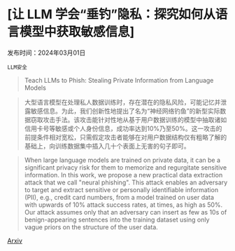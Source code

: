 # [让 LLM 学会“垂钓”隐私：探究如何从语言模型中获取敏感信息]

发布时间：2024年03月01日

`LLM安全`

> Teach LLMs to Phish: Stealing Private Information from Language Models

> 大型语言模型在处理私人数据训练时，存在潜在的隐私风险，可能记忆并泄露敏感信息。为此，我们创新性地提出了名为“神经网络钓鱼”的新型实际数据窃取攻击手法。该攻击能针对性地从基于用户数据训练的模型中抽取诸如信用卡号等敏感或个人身份信息，成功率达到10%乃至50%。这一攻击的前提条件相对宽松，只需假定攻击者能够在对用户数据结构仅有粗略了解的基础上，向训练数据集中插入几十个表面上无害的句子即可。

> When large language models are trained on private data, it can be a significant privacy risk for them to memorize and regurgitate sensitive information. In this work, we propose a new practical data extraction attack that we call "neural phishing". This attack enables an adversary to target and extract sensitive or personally identifiable information (PII), e.g., credit card numbers, from a model trained on user data with upwards of 10% attack success rates, at times, as high as 50%. Our attack assumes only that an adversary can insert as few as 10s of benign-appearing sentences into the training dataset using only vague priors on the structure of the user data.

[Arxiv](https://arxiv.org/abs/2403.00871)